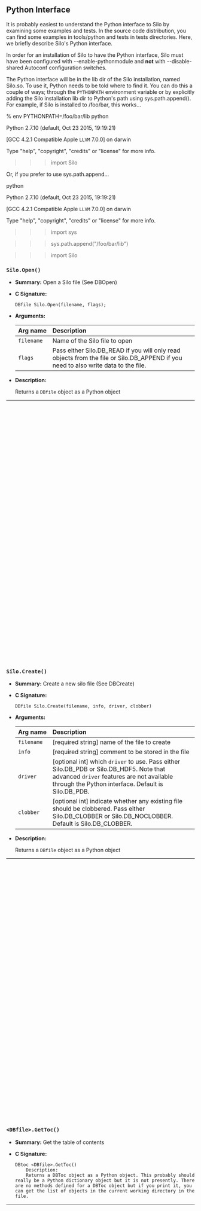 ## Python Interface

It is probably easiest to understand the Python interface to Silo by examining some examples and tests.
In the source code distribution, you can find some examples in tools/python and tests in tests directories.
Here, we briefly describe Silo's Python interface.

In order for an installation of Silo to have the Python interface, Silo must have been configured with --enable-pythonmodule and **not** with --disable-shared Autoconf configuration switches.

The Python interface will be in the lib dir of the Silo installation, named Silo.so.
To use it, Python needs to be told where to find it.
You can do this a couple of ways; through the `PYTHONPATH` environment variable or by explicitly adding the Silo installation lib dir to Python's path using sys.path.append().
For example, if Silo is installed to /foo/bar, this works...

% env PYTHONPATH=/foo/bar/lib python

Python 2.7.10 (default, Oct 23 2015, 19:19:21)

[GCC 4.2.1 Compatible Apple `LLVM` 7.0.0] on darwin

Type "help", "copyright", "credits" or "license" for more info.

>>> import Silo

Or, if you prefer to use sys.path.append...

python

Python 2.7.10 (default, Oct 23 2015, 19:19:21)

[GCC 4.2.1 Compatible Apple `LLVM` 7.0.0] on darwin

Type "help", "copyright", "credits" or "license" for more info.

>>> import sys

>>> sys.path.append("/foo/bar/lib")



>>> import Silo

### `Silo.Open()`

* **Summary:** Open a Silo file (See DBOpen)

* **C Signature:**

  ```
  DBfile Silo.Open(filename, flags);
  ```

* **Arguments:**

  Arg&nbsp;name | Description
  :---|:---
  `filename` | Name of the Silo file to open
  `flags` | Pass either Silo.DB_READ if you will only read objects from the file or Silo.DB_APPEND if you need to also write data to the file.


* **Description:**

  Returns a `DBfile` object as a Python object


---
<br><br><br><br><br><br><br><br><br><br><br><br><br><br><br><br><br><br><br><br><br><br><br><br><br><br><br><br><br><br><br><br><br><br><br><br><br><br><br><br>
### `Silo.Create()`

* **Summary:** Create a new silo file (See DBCreate)

* **C Signature:**

  ```
  DBfile Silo.Create(filename, info, driver, clobber)
  ```

* **Arguments:**

  Arg&nbsp;name | Description
  :---|:---
  `filename` | [required string] name of the file to create
  `info` | [required string] comment to be stored in the file
  `driver` | [optional int] which `driver` to use. Pass either Silo.DB_PDB or Silo.DB_HDF5. Note that advanced `driver` features are not available through the Python interface. Default is Silo.DB_PDB.
  `clobber` | [optional int] indicate whether any existing file should be clobbered. Pass either Silo.DB_CLOBBER or Silo.DB_NOCLOBBER. Default is Silo.DB_CLOBBER.


* **Description:**

  Returns a `DBfile` object as a Python object


---
<br><br><br><br><br><br><br><br><br><br><br><br><br><br><br><br><br><br><br><br><br><br><br><br><br><br><br><br><br><br><br><br><br><br><br><br><br><br><br><br>
### `<DBfile>.GetToc()`

* **Summary:** Get the table of contents

* **C Signature:**

  ```
  DBtoc <DBfile>.GetToc()
      Description:
      Returns a DBToc object as a Python object. This probably should really be a Python dictionary object but it is not presently. There are no methods defined for a DBToc object but if you print it, you can get the list of objects in the current working directory in the file.
  ```

---
<br><br><br><br><br><br><br><br><br><br><br><br><br><br><br><br><br><br><br><br><br><br><br><br><br><br><br><br><br><br><br><br><br><br><br><br><br><br><br><br>
### `<DBfile>.GetVarInfo()`

* **Summary:** Get metadata and bulk data of any object (See DBGetObject)

* **C Signature:**

  ```
  dict <DBfile>.GetVarInfo(name, flag)
  ```

* **Arguments:**

  Arg&nbsp;name | Description
  :---|:---
  `name` | [required string] `name` of object to read
  `flag` | [optional int] `flag` to indicate if object bulk/raw data should be included. Pass 0 to **not** also read object bulk/raw data. Pass non-zero to also read object bulk/raw data. Default is 0.


* **Description:**

  Returns a Python dictionary object for a Silo high level object (e.g. not a primitive array).
  This method cannot be used to read the contents of a primitive array.
  It can be used for any object the Silo C interface's `DBGetObject()` would also be used.
  If object bulk data is not also read, then the dictionary members for those sub-objects will contain a string holding the path of either a sub-object or a primitive array.
  Note that on the HDF5 driver, if friendly HDF5 names were not used to create the file, then the string paths for these sub-objects are often cryptic references to primitive arrays in the hidden /.silo directory.

  This method is poorly named.
  A better `name` is probably GetObject.


---
<br><br><br><br><br><br><br><br><br><br><br><br><br><br><br><br><br><br><br><br><br><br><br><br><br><br><br><br><br><br><br><br><br><br><br><br><br><br><br><br>
### `<DBfile>.GetVar()`

* **Summary:** Get a primitive array (See DBReadVar)

* **C Signature:**

  ```
  tuple <DBfile>.GetVar(name)
  ```

* **Arguments:**

  Arg&nbsp;name | Description
  :---|:---
  `name` | [required string] `name` of primitive array to read


* **Description:**

  This method returns a primitive array as a Python tuple


---
<br><br><br><br><br><br><br><br><br><br><br><br><br><br><br><br><br><br><br><br><br><br><br><br><br><br><br><br><br><br><br><br><br><br><br><br><br><br><br><br>
### `<DBfile>.SetDir()`

* **Summary:** Set current working directory of the Silo file (See DBSetDir)

* **C Signature:**

  ```
  NoneType <DBfile>.SetDir(name)
  ```

* **Arguments:**

  Arg&nbsp;name | Description
  :---|:---
  `name` | [required string] `name` of directory to set


* **Description:**

  Sets the current working directory of the Silo file


---
<br><br><br><br><br><br><br><br><br><br><br><br><br><br><br><br><br><br><br><br><br><br><br><br><br><br><br><br><br><br><br><br><br><br><br><br><br><br><br><br>
### `<DBfile>.Close()`

* **Summary:** Close the Silo file

* **C Signature:**

  ```
  NoneType <DBfile>.Close()
      Description:
      Close the Silo file
  ```

---
<br><br><br><br><br><br><br><br><br><br><br><br><br><br><br><br><br><br><br><br><br><br><br><br><br><br><br><br><br><br><br><br><br><br><br><br><br><br><br><br>
### `<DBfile>.WriteObject()`

* **Summary:** Write a Python dictionary as a Silo object (See DBWriteObject)

* **C Signature:**

  ```
  NoneType <DBfile>.WriteObject(name, obj_dict)
  ```

* **Arguments:**

  Arg&nbsp;name | Description
  :---|:---
  `name` | [required string] `name` of the new object to write
  `obj_dict` | [required dict] Python dictionary containing object data


* **Description:**

  This method will write any Python dictionary object to a Silo file as a Silo object.
  Here's the rub.
  Readers employing Silo's high level interface (e.g. DBGetUcdmesh, DBGetQuadvar, etc.) will be able recognize an object so written if and only if the dict object's structure matches a known high-level Silo object.

  So, you can use this method to write objects that can be read later via Silo's high-level object methods such `DBGetUcdmesh` and DBGetMaterial, etc.
  as long as the Python dictionary's members match what Silo expects.

  Often, the easiest way to decode how a given Python dict object should be structured to match a Silo object is to find an example object in some file and read it into Python with GetVarInfo().

  It is fine to create a dict object with additional members too.
  For example, if you create a dict object that is intended to be a Silo material object, you can add additional members to it and readers will still be able to read it via `DBGetMaterial`.
  Of course, such readers will not be aware of any additional members so handled.

  It is also fine to create wholly new kinds of Silo objects for which there are no corresponding high-level interface methods such as GetUcdmesh or GetQuadvar in the C language interface.
  Such an object can be read by the generic object, `DBGetObject()` C language interface method.


---
<br><br><br><br><br><br><br><br><br><br><br><br><br><br><br><br><br><br><br><br><br><br><br><br><br><br><br><br><br><br><br><br><br><br><br><br><br><br><br><br>
### `<DBfile>.Write()`

* **Summary:** Write primitive array data to a Silo file (see DBWrite)

* **C Signature:**

  ```
  NoneType <DBfile>.Write(name, data)
  ```

* **Arguments:**

  Arg&nbsp;name | Description
  :---|:---
  `name` | [required string] `name` of the primitive array
  `data` | [required tuple] the `data` to write


* **Description:**

  This method will write a primitve array to a Silo file.
  However, it presently handles only one dimensional tuples.
  Furthermore, the tuples must be consistent in type (e.g. all floats or all ints).


---
<br><br><br><br><br><br><br><br><br><br><br><br><br><br><br><br><br><br><br><br><br><br><br><br><br><br><br><br><br><br><br><br><br><br><br><br><br><br><br><br>
### `<DBfile>.MkDir()`

* **Summary:** Make a directory in a Silo file

* **C Signature:**

  ```
  NoneType <DBfile>.MkDir(name)
  ```

* **Arguments:**

  Arg&nbsp;name | Description
  :---|:---
  `name` | [required string] `name` of the directory to create


* **Description:**

  Creates a new directory in a Silo file


---
<br><br><br><br><br><br><br><br><br><br><br><br><br><br><br><br><br><br><br><br><br><br><br><br><br><br><br><br><br><br><br><br><br><br><br><br><br><br><br><br>
